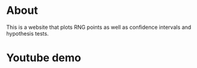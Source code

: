 # About

This is a website that plots RNG points as well as confidence intervals and hypothesis tests.

# Youtube demo
